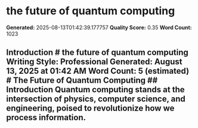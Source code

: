 # the future of quantum computing

**Generated:** 2025-08-13T01:42:39.177757
**Quality Score:** 0.35
**Word Count:** 1023

## Introduction # the future of quantum computing **Writing Style:** Professional **Generated:** August 13, 2025 at 01:42 AM **Word Count:** 5 (estimated) # The Future of Quantum Computing ## Introduction Quantum computing stands at the intersection of physics, computer science, and engineering, poised to revolutionize how we process information.